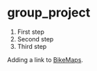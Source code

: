 # group_project

1. First step
2. Second step
3. Third step

Adding a link to [BikeMaps](https://bikemaps.org/).
